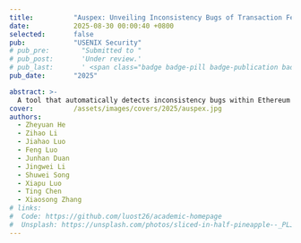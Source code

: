 ```yaml
---
title:          "Auspex: Unveiling Inconsistency Bugs of Transaction Fee Mechanism in Blockchain"
date:           2025-08-30 00:00:40 +0800
selected:       false
pub:            "USENIX Security"
# pub_pre:        "Submitted to "
# pub_post:       'Under review.'
# pub_last:       ' <span class="badge badge-pill badge-publication badge-success">Spotlight</span>'
pub_date:       "2025"

abstract: >-
  A tool that automatically detects inconsistency bugs within Ethereum's transaction fee mechanism by leveraging fuzzing technology.
cover:          /assets/images/covers/2025/auspex.jpg
authors:
  - Zheyuan He
  - Zihao Li
  - Jiahao Luo
  - Feng Luo
  - Junhan Duan
  - Jingwei Li
  - Shuwei Song
  - Xiapu Luo
  - Ting Chen
  - Xiaosong Zhang
# links:
#  Code: https://github.com/luost26/academic-homepage
#  Unsplash: https://unsplash.com/photos/sliced-in-half-pineapple--_PLJZmHZzk
---
```

